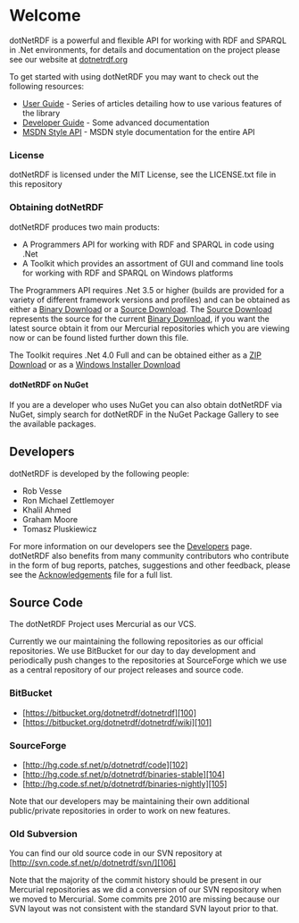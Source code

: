 # Welcome

dotNetRDF is a powerful and flexible API for working with RDF and SPARQL in .Net environments, for 
details and documentation on the project please see our website at [dotnetrdf.org][1]

To get started with using dotNetRDF you may want to check out the following resources:

 - [User Guide][10] - Series of articles detailing how to use various features of the library
 - [Developer Guide][11] - Some advanced documentation
 - [MSDN Style API][12] - MSDN style documentation for the entire API

### License

dotNetRDF is licensed under the MIT License, see the LICENSE.txt file in this repository

### Obtaining dotNetRDF

dotNetRDF produces two main products:

 - A Programmers API for working with RDF and SPARQL in code using .Net
 - A Toolkit which provides an assortment of GUI and command line tools for working with RDF and SPARQL on Windows platforms

The Programmers API requires .Net 3.5 or higher (builds are provided for a variety of different framework versions and profiles) and can be obtained as either a [Binary Download][20] or a [Source Download][21].  The [Source Download][21] represents the source for the current [Binary Download][20], if you want the latest source obtain it from our Mercurial repositories which you are viewing now or can be found listed further down this file.

The Toolkit requires .Net 4.0 Full and can be obtained either as a [ZIP Download][25] or as a [Windows Installer Download][26]

#### dotNetRDF on NuGet

If you are a developer who uses NuGet you can also obtain dotNetRDF via NuGet, simply search for dotNetRDF in the NuGet Package Gallery to see the available packages.

## Developers

dotNetRDF is developed by the following people:

 - Rob Vesse
 - Ron Michael Zettlemoyer
 - Khalil Ahmed
 - Graham Moore
 - Tomasz Pluskiewicz

For more information on our developers see the [Developers][30] page.  dotNetRDF also benefits from many community contributors who contribute in the form of bug reports, patches, suggestions and other feedback, please see the [Acknowledgements][31] file for a full list.

## Source Code

The dotNetRDF Project uses Mercurial as our VCS.

Currently we our maintaining the following repositories as our official repositories.  We use BitBucket
for our day to day development and periodically push changes to the repositories at SourceForge which
we use as a central repository of our project releases and source code.

### BitBucket

 - [https://bitbucket.org/dotnetrdf/dotnetrdf][100]
 - [https://bitbucket.org/dotnetrdf/dotnetrdf/wiki][101]

### SourceForge

 - [http://hg.code.sf.net/p/dotnetrdf/code][102]
 - [http://hg.code.sf.net/p/dotnetrdf/binaries-stable][104]
 - [http://hg.code.sf.net/p/dotnetrdf/binaries-nightly][105]

Note that our developers may be maintaining their own additional public/private repositories in order 
to work on new features.

### Old Subversion

You can find our old source code in our SVN repository at
[http://svn.code.sf.net/p/dotnetrdf/svn/][106]

Note that the majority of the commit history should be present in our Mercurial repositories as we did a conversion
of our SVN repository when we moved to Mercurial.  Some commits pre 2010 are missing because our SVN layout
was not consistent with the standard SVN layout prior to that.

[1]: http://www.dotnetrdf.org

[10]: http://www.dotnetrdf.org/content.asp?pageID=User%20Guide
[11]: http://www.dotnetrdf.org/content.asp?pageID=Developer%20Guide
[12]: http://www.dotnetrdf.org/api/

[20]: http://www.dotnetrdf.org/content.asp?pageID=Download%20dotNetRDF
[21]: http://www.dotnetrdf.org/content.asp?pageID=Download%20dotnetRDF%20Source

[25]: http://www.dotnetrdf.org/content.asp?pageID=Download%20dotNetRDF%20Toolkit%20for%20Windows
[26]: http://www.dotnetrdf.org/content.asp?pageID=Download%20dotNetRDF%20Toolkit%20Installer

[30]: http://www.dotnetrdf.org/content.asp?pageID=Developers
[31]: https://bitbucket.org/dotnetrdf/dotnetrdf/src/tip/Acknowledgments.txt?at=default

[100]: https://bitbucket.org/dotnetrdf/dotnetrdf
[101]: https://bitbucket.org/dotnetrdf/dotnetrdf/wiki
[102]: http://hg.code.sf.net/p/dotnetrdf/dotnetrdf
[104]: http://hg.code.sf.net/p/dotnetrdf/binaries-stable
[105]: http://hg.code.sf.net/p/dotnetrdf/binaries-nightly
[106]: http://svn.code.sf.net/p/dotnetrdf/svn/